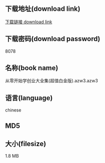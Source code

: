 ## 下载地址(download link)
[下载链接 download link](https://tutu365.netlify.app/?s=%E4%BB%8E%E9%9B%B6%E5%BC%80%E5%A7%8B%E5%AD%A6%E5%88%9B%E4%B8%9A%E5%A4%A7%E5%85%A8%E9%9B%86%28%E8%B6%85%E5%80%BC%E7%99%BD%E9%87%91%E7%89%88%29.azw3)

## 下载密码(download password)
8078

## 名称(book name)
从零开始学创业大全集(超值白金版).azw3.azw3

## 语言(language)
chinese

## MD5


## 大小(filesize)
1.8 MB
